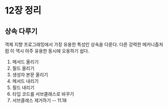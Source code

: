 # 12장 정리
## 상속 다루기
   객체 지향 프로그래밍에서 가장 유용한 특성인 상속을 다룬다. 
   다른 강력한 메커니즘처럼 이 역시 아주 유용한 동시에 오용하기 쉽다.

1. 메서드 올리기
2. 필드 올리기
3. 생성자 본문 올리기
4. 메서드 내리기
5. 필드 내리기
6. 타입 코드를 서브클래스로 바꾸기
7. 서브클래스 제거하기
   -- 11.18